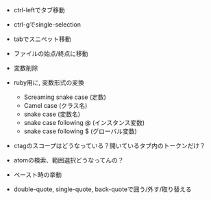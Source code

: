 * ctrl-leftでタブ移動
* ctrl-gでsingle-selection
* tabでスニペット移動
* ファイルの始点/終点に移動
* 変数削除
* ruby用に, 変数形式の変換
    * Screaming snake case (定数)
    * Camel case (クラス名)
    * snake case (変数名)
    * snake case following @ (インスタンス変数)
    * snake case following $ (グローバル変数)

* ctagのスコープはどうなっている？開いているタブ内のトークンだけ？
* atomの検索、範囲選択どうなってんの？
* ペースト時の挙動
* double-quote, single-quote, back-quoteで囲う/外す/取り替える
